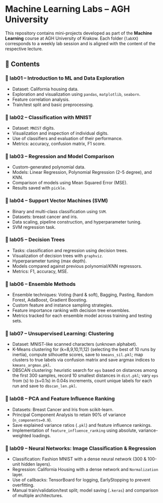 # Machine Learning Labs – AGH University

This repository contains mini-projects developed as part of the **Machine Learning** course at AGH University of Krakow. Each folder (`labXX`) corresponds to a weekly lab session and is aligned with the content of the respective lecture.

## 🧠 Contents

### 📁 lab01 – Introduction to ML and Data Exploration
- Dataset: California housing data.
- Exploration and visualization using `pandas`, `matplotlib`, `seaborn`.
- Feature correlation analysis.
- Train/test split and basic preprocessing.

### 📁 lab02 – Classification with MNIST
- Dataset: `MNIST` digits.
- Visualization and inspection of individual digits.
- Use of classifiers and evaluation of their performance.
- Metrics: accuracy, confusion matrix, F1 score.

### 📁 lab03 – Regression and Model Comparison
- Custom-generated polynomial data.
- Models: Linear Regression, Polynomial Regression (2–5 degree), and KNN.
- Comparison of models using Mean Squared Error (MSE).
- Results saved with `pickle`.

### 📁 lab04 – Support Vector Machines (SVM)
- Binary and multi-class classification using `SVM`.
- Datasets: breast cancer and iris.
- Data scaling, pipeline construction, and hyperparameter tuning.
- SVM regression task.

### 📁 lab05 – Decision Trees
- Tasks: classification and regression using decision trees.
- Visualization of decision trees with `graphviz`.
- Hyperparameter tuning (max depth).
- Models compared against previous polynomial/KNN regressors.
- Metrics: F1, accuracy, MSE.

### 📁 lab06 – Ensemble Methods
- Ensemble techniques: Voting (hard & soft), Bagging, Pasting, Random Forest, AdaBoost, Gradient Boosting.
- Custom feature and instance sampling strategies.
- Feature importance ranking with decision tree ensembles.
- Metrics tracked for each ensemble model across training and testing sets.

### 📁 lab07 – Unsupervised Learning: Clustering
- Dataset: MNIST-like scanned characters (unknown alphabet).
- K-Means clustering for \(k=8,9,10,11,12\) (selecting the best of 10 runs by inertia), compute silhouette scores, save to `kmeans_sil.pkl`; map clusters to true labels via confusion matrix and save argmax indices to `kmeans_argmax.pkl`.  
- DBSCAN clustering: heuristic search for `eps` based on distances among the first 300 samples, record 10 smallest distances in `dist.pkl`; vary `eps` from \(s\) to \(s+0.1s\) in 0.04s increments, count unique labels for each run and save to `dbscan_len.pkl`.

### 📁 lab08 – PCA and Feature Influence Ranking
- Datasets: Breast Cancer and Iris from scikit-learn.
- Principal Component Analysis to retain 90% of variance (`n_components=0.9`).
- Save explained variance ratios (`.pkl`) and feature influence rankings.
- Implementation of `feature_influence_ranking` using absolute, variance-weighted loadings.

### 📁 lab09 – Neural Networks: Image Classification & Regression
- Classification: Fashion MNIST with a dense neural network (300 & 100-unit hidden layers).
- Regression: California Housing with a dense network and `Normalization` layer.
- Use of callbacks: TensorBoard for logging, EarlyStopping to prevent overfitting.
- Manual train/validation/test split; model saving (`.keras`) and comparison of multiple architectures.
